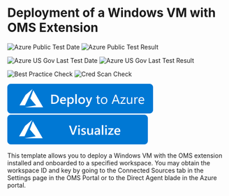 # Deployment of a Windows VM with OMS Extension

![Azure Public Test Date](https://azurequickstartsservice.blob.core.windows.net/badges/201-oms-extension-windows-vm/PublicLastTestDate.svg)
![Azure Public Test Result](https://azurequickstartsservice.blob.core.windows.net/badges/201-oms-extension-windows-vm/PublicDeployment.svg)

![Azure US Gov Last Test Date](https://azurequickstartsservice.blob.core.windows.net/badges/201-oms-extension-windows-vm/FairfaxLastTestDate.svg)
![Azure US Gov Last Test Result](https://azurequickstartsservice.blob.core.windows.net/badges/201-oms-extension-windows-vm/FairfaxDeployment.svg)

![Best Practice Check](https://azurequickstartsservice.blob.core.windows.net/badges/201-oms-extension-windows-vm/BestPracticeResult.svg)
![Cred Scan Check](https://azurequickstartsservice.blob.core.windows.net/badges/201-oms-extension-windows-vm/CredScanResult.svg)

[![Deploy To Azure](https://raw.githubusercontent.com/Azure/azure-quickstart-templates/master/1-CONTRIBUTION-GUIDE/images/deploytoazure.svg?sanitize=true)](https://portal.azure.com/#create/Microsoft.Template/uri/https%3A%2F%2Fraw.githubusercontent.com%2FAzure%2Fazure-quickstart-templates%2Fmaster%2F201-oms-extension-windows-vm%2Fazuredeploy.json)  [![Visualize](https://raw.githubusercontent.com/Azure/azure-quickstart-templates/master/1-CONTRIBUTION-GUIDE/images/visualizebutton.svg?sanitize=true)](http://armviz.io/#/?load=https%3A%2F%2Fraw.githubusercontent.com%2FAzure%2Fazure-quickstart-templates%2Fmaster%2F201-oms-extension-windows-vm%2Fazuredeploy.json)

This template allows you to deploy a Windows VM with the OMS extension installed and onboarded to a specified workspace. You may obtain the workspace ID and key by going to the Connected Sources tab in the Settings page in the OMS Portal or to the Direct Agent blade in the Azure portal.


